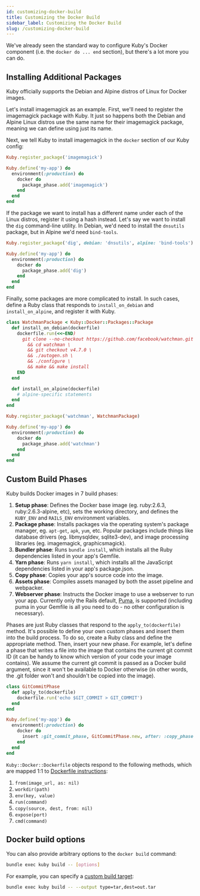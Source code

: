 ```yaml
---
id: customizing-docker-build
title: Customizing the Docker Build
sidebar_label: Customizing the Docker Build
slug: /customizing-docker-build
---
```


We've already seen the standard way to configure Kuby's Docker component (i.e. the `docker do ... end` section), but there's a lot more you can do.

## Installing Additional Packages

Kuby officially supports the Debian and Alpine distros of Linux for Docker images.

Let's install imagemagick as an example. First, we'll need to register the imagemagick package with Kuby. It just so happens both the Debian and Alpine Linux distros use the same name for their imagemagick package, meaning we can define using just its name.

Next, we tell Kuby to install imagemagick in the `docker` section of our Kuby config:

```ruby
Kuby.register_package('imagemagick')

Kuby.define('my-app') do
  environment(:production) do
    docker do
      package_phase.add('imagemagick')
    end
  end
end
```

If the package we want to install has a different name under each of the Linux distros, register it using a hash instead. Let's say we want to install the `dig` command-line utility. In Debian, we'd need to install the `dnsutils` package, but in Alpine we'd need `bind-tools`.

```ruby
Kuby.register_package('dig', debian: 'dnsutils', alpine: 'bind-tools')

Kuby.define('my-app') do
  environment(:production) do
    docker do
      package_phase.add('dig')
    end
  end
end
```

Finally, some packages are more complicated to install. In such cases, define a Ruby class that responds to `install_on_debian` and `install_on_alpine`, and register it with Kuby.

```ruby
class WatchmanPackage < Kuby::Docker::Packages::Package
  def install_on_debian(dockerfile)
    dockerfile.run(<<~END)
      git clone --no-checkout https://github.com/facebook/watchman.git \
        && cd watchman \
        && git checkout v4.7.0 \
        && ./autogen.sh \
        && ./configure \
        && make && make install
    END
  end

  def install_on_alpine(dockerfile)
    # alpine-specific statements
  end
end

Kuby.register_package('watchman', WatchmanPackage)

Kuby.define('my-app') do
  environment(:production) do
    docker do
      package_phase.add('watchman')
    end
  end
end
```

## Custom Build Phases

Kuby builds Docker images in 7 build phases:

1. **Setup phase**: Defines the Docker base image (eg. ruby:2.6.3, ruby:2.6.3-alpine, etc), sets the working directory, and defines the `KUBY_ENV` and `RAILS_ENV` environment variables.
1. **Package phase**: Installs packages via the operating system's package manager, eg. `apt-get`, `apk`, `yum`, etc. Popular packages include things like database drivers (eg. libmysqldev, sqlite3-dev), and image processing libraries (eg. imagemagick, graphicsmagick).
1. **Bundler phase**: Runs `bundle install`, which installs all the Ruby dependencies listed in your app's Gemfile.
1. **Yarn phase**: Runs `yarn install`, which installs all the JavaScript dependencies listed in your app's package.json.
1. **Copy phase**: Copies your app's source code into the image.
1. **Assets phase**: Compiles assets managed by both the asset pipeline and webpacker.
1. **Webserver phase**: Instructs the Docker image to use a webserver to run your app. Currently only the Rails default, [Puma](https://github.com/puma/puma), is supported (including puma in your Gemfile is all you need to do - no other configuration is necessary).

Phases are just Ruby classes that respond to the `apply_to(dockerfile)` method. It's possible to define your own custom phases and insert them into the build process. To do so, create a Ruby class and define the appropriate method. Then, insert your new phase. For example, let's define a phase that writes a file into the image that contains the current git commit ID (it can be handy to know which version of your code your image contains). We assume the current git commit is passed as a Docker build argument, since it won't be available to Docker otherwise (in other words, the .git folder won't and shouldn't be copied into the image).

```ruby
class GitCommitPhase
  def apply_to(dockerfile)
    dockerfile.run('echo $GIT_COMMIT > GIT_COMMIT')
  end
end

Kuby.define('my-app') do
  environment(:production) do
    docker do
      insert :git_commit_phase, GitCommitPhase.new, after: :copy_phase
    end
  end
end
```

`Kuby::Docker::Dockerfile` objects respond to the following methods, which are mapped 1:1 to [Dockerfile instructions](https://docs.docker.com/engine/reference/builder/#format):

1. `from(image_url, as: nil)`
1. `workdir(path)`
1. `env(key, value)`
1. `run(command)`
1. `copy(source, dest, from: nil)`
1. `expose(port)`
1. `cmd(command)`

## Docker build options

You can also provide arbitrary options to the `docker build` command:

```bash
bundle exec kuby build -- [options]
```

For example, you can specify a [custom build target](https://docs.docker.com/engine/reference/commandline/build/#custom-build-outputs):

```bash
bundle exec kuby build -- --output type=tar,dest=out.tar
```
